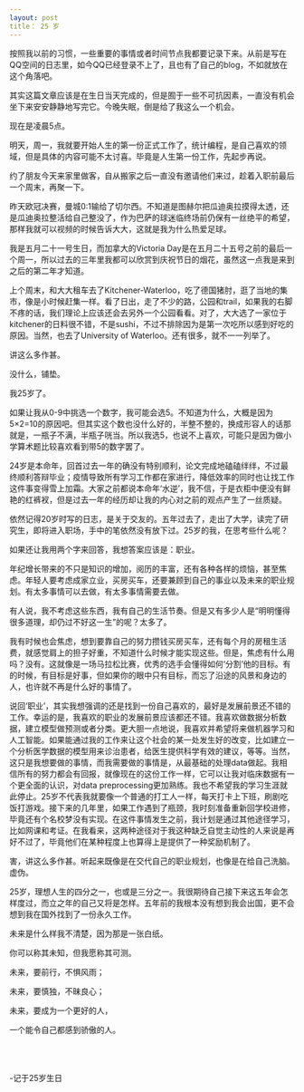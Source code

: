 ```yaml
---
layout: post
title： 25 岁
---
```


按照我以前的习惯，一些重要的事情或者时间节点我都要记录下来。从前是写在QQ空间的日志里，如今QQ已经登录不上了，且也有了自己的blog，不如就放在这个角落吧。

其实这篇文章应该是在生日当天完成的，但是囿于一些不可抗因素，一直没有机会坐下来安安静静地写完它。今晚失眠，倒是给了我这么一个机会。

现在是凌晨5点。

明天，周一，我就要开始人生的第一份正式工作了，统计编程，是自己喜欢的领域，但是具体的内容可能不太讨喜。毕竟是人生第一份工作，先起步再说。

约了朋友今天来家里做客，自从搬家之后一直没有邀请他们来过，趁着入职前最后一个周末，再聚一下。

昨天欧冠决赛，曼城0:1输给了切尔西。不知道是图赫尔把瓜迪奥拉摸得太透，还是瓜迪奥拉整活给自己整没了，作为巴萨的球迷临终场前仍保有一丝绝平的希望，那样我就可以视频的时候告诉大大，这就是我为什么热爱足球。

我是五月二十一号生日，而加拿大的Victoria Day是在五月二十五号之前的最后一个周一，所以过去的三年里我都可以欣赏到庆祝节日的烟花，虽然这一点我是来到之后的第二年才知道。

上个周末，和大大租车去了Kitchener-Waterloo，吃了德国猪肘，逛了当地的集市，像是小时候赶集一样。看了日出，走了不少的路，公园和trail，如果我的右脚不疼的话，我们理论上应该还会去另外一个公园看看。对了，大大选了一家位于kitchener的日料很不错，不是sushi，不过不排除因为是第一次吃所以感到好吃的原因。当然，也去了University of Waterloo。还有很多，就不一一列举了。

讲这么多作甚。

没什么，铺垫。

我25岁了。

如果让我从0-9中挑选一个数字，我可能会选5。不知道为什么，大概是因为5×2=10的原因吧。但其实这个数也没什么好的，半整不整的，换成形容人的话那就是，一瓶子不满，半瓶子咣当。所以我选5，也说不上喜欢，可能只是因为做小学算术题比较喜欢看到带5的数字罢了。

24岁是本命年，回首过去一年的确没有特别顺利，论文完成地磕磕绊绊，不过最终顺利答辩毕业；疫情导致所有学习工作都在家进行，降低效率的同时也让找工作这件事变得雪上加霜。大家之前都说本命年‘水逆’，我不信，于是衣柜中便没有鲜艳的红裤衩，但是过去一年的经历却让我的内心对之前的观点产生了一丝质疑。

依然记得20岁时写的日志，是关于交友的。五年过去了，走出了大学，读完了研究生，即将进入职场，手中的笔依然没有放下过。25岁的我，在思考些什么呢？

如果还让我用两个字来回答，我想答案应该是：职业。

年纪增长带来的不只是知识的增加，阅历的丰富，还有各种各样的烦恼，甚至焦虑。年轻人要考虑成家立业，买房买车，还要兼顾到自己的事业以及未来的职业规划。有太多事情可以去做，有太多事情需要去做。

有人说，我不考虑这些东西，我有自己的生活节奏。但是又有多少人是“明明懂得很多道理，却仍过不好这一生”的呢？太多了。

我有时候也会焦虑，想到要靠自己的努力攒钱买房买车，还有每个月的房租生活费，就感觉肩上的担子好重，不知道什么时候才能实现这些。但是，焦虑有什么用吗？没有。这就像是一场马拉松比赛，优秀的选手会懂得如何‘分割’他的目标。有的时候，有目标是好事，但如果你的眼中只有目标，而忘了沿途的风景和身边的人，也许就不再是什么好的事情了。

说回‘职业’，其实我想强调的还是找到一份自己喜欢的，最好是发展前景还不错的工作。幸运的是，我喜欢的职业的发展前景应该都还不错。我喜欢做数据分析数据，建立模型做预测或者分类。更大胆一点地说，我喜欢并希望将来做机器学习和人工智能。如果能通过我的工作来让这个社会的某一处发生好的改变，比如建立一个分析医学数据的模型用来诊治患者，给医生提供科学有效的建议，等等。当然，这只是我想要做的事情，而我需要做的事情是，从最基础的处理data做起。我相信所有的努力都会有回报，就像现在的这份工作一样，它可以让我对临床数据有一个更全面的认识，对data preprocessing更加熟练。我也不希望我的学习生涯就此停止。25岁不代表我就要像一个普通的打工人一样，每天打卡上下班，刷剧吃饭打游戏。接下来的几年里，如果工作遇到了瓶颈，我时刻准备重新回学校进修，毕竟还有个名校梦没有实现。在这件事情发生之前，我计划是通过其他途径学习，比如网课和考证。在我看来，这两种途径对于我这种缺乏自觉主动性的人来说是再好不过了，毕竟他们在某种程度上也算得上是提供了一种奖励机制了。

害，讲这么多作甚。听起来既像是在交代自己的职业规划，也像是在给自己洗脑。虚伪。

25岁，理想人生的四分之一，也或是三分之一。我很期待自己接下来这五年会怎样度过，而立之年的自己又将是怎样。五年前的我根本没有想到我会出国，更不会想到我在国外找到了一份永久工作。

未来是什么样我不清楚，因为那是一张白纸。

你可以称其未知，但我愿称其可测。

未来，要前行，不惧风雨；

未来，要慎独，不昧良心；

未来，要成为一个更好的人，

一个能令自己都感到骄傲的人。



</br></br></br>-记于25岁生日






